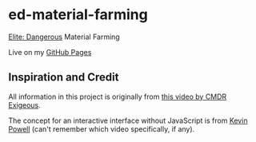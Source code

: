 # ed-material-farming
[Elite: Dangerous](https://www.frontierstore.net/elite-dangerous.html) Material Farming

Live on my [GitHub Pages](https://eli112358.github.io/ed-material-farming/)

## Inspiration and Credit

All information in this project is originally from [this video by CMDR Exigeous](https://www.youtube.com/watch?v=-4HClk1cRIo).

The concept for an interactive interface without JavaScript is from [Kevin Powell](https://www.youtube.com/kepowob) (can't remember which video specifically, if any).
